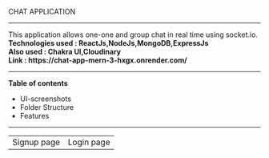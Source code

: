 CHAT APPLICATION
<hr></hr>
This application allows one-one and group chat in real time using socket.io.<br/>
<b>Technologies used : ReactJs,NodeJs,MongoDB,ExpressJs</b><br/>
<b>Also used : Chakra UI,Cloudinary</b><br>
<b>Link : https://chat-app-mern-3-hxgx.onrender.com/ </b>
<hr>
<b>Table of contents</b>
<ul>
  <li>UI-screenshots</li>
  <li>Folder Structure</li>
  <li>Features</li>
</ul>
<hr>
<table>
  <tr>
    <td>Signup page</td>
    <td>Login page</td>
  </tr>
 
</table>
